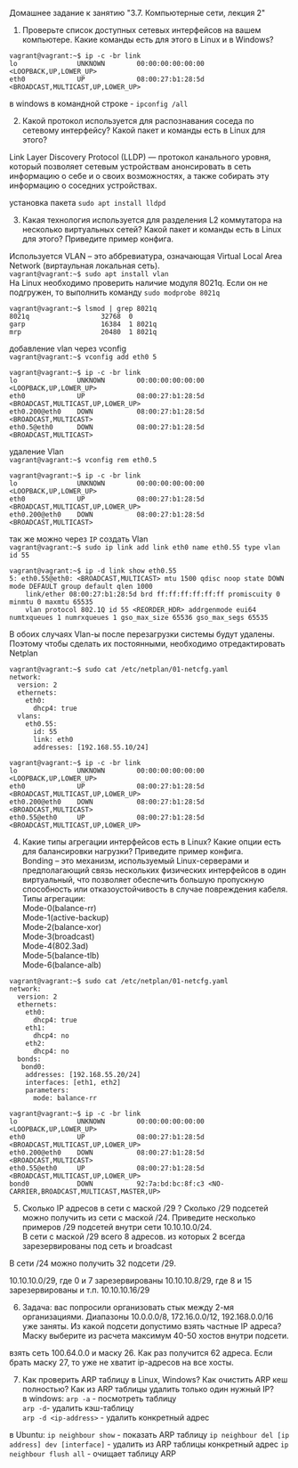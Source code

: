 Домашнее задание к занятию "3.7. Компьютерные сети, лекция 2"  

1. Проверьте список доступных сетевых интерфейсов на вашем компьютере. Какие команды есть для этого в Linux и в Windows?  
```
vagrant@vagrant:~$ ip -c -br link  
lo               UNKNOWN        00:00:00:00:00:00 <LOOPBACK,UP,LOWER_UP>  
eth0             UP             08:00:27:b1:28:5d <BROADCAST,MULTICAST,UP,LOWER_UP>  
```
в windows в командной строке - ```ipconfig /all```

2. Какой протокол используется для распознавания соседа по сетевому интерфейсу? Какой пакет и команды есть в Linux для этого?  

Link Layer Discovery Protocol (LLDP) — протокол канального уровня, который позволяет сетевым устройствам анонсировать в сеть информацию о себе и о своих возможностях, а также собирать эту информацию о соседних устройствах.  

установка пакета ```sudo apt install lldpd```

3. Какая технология используется для разделения L2 коммутатора на несколько виртуальных сетей? Какой пакет и команды есть в Linux для этого? Приведите пример конфига.  

Используется VLAN – это аббревиатура, означающая Virtual Local Area Network (виртаульная локальная сеть).  
``` vagrant@vagrant:~$ sudo apt install vlan  ```  
На Linux необходимо проверить наличие модуля 8021q. Если он не подгружен, то выполнить команду ```sudo modprobe 8021q```
```
vagrant@vagrant:~$ lsmod | grep 8021q
8021q                  32768  0
garp                   16384  1 8021q
mrp                    20480  1 8021q
```
добавление vlan через vconfig  
```vagrant@vagrant:~$ vconfig add eth0 5```

```
vagrant@vagrant:~$ ip -c -br link
lo               UNKNOWN        00:00:00:00:00:00 <LOOPBACK,UP,LOWER_UP>
eth0             UP             08:00:27:b1:28:5d <BROADCAST,MULTICAST,UP,LOWER_UP>
eth0.200@eth0    DOWN           08:00:27:b1:28:5d <BROADCAST,MULTICAST>
eth0.5@eth0      DOWN           08:00:27:b1:28:5d <BROADCAST,MULTICAST>
```
удаление Vlan  
```vagrant@vagrant:~$ vconfig rem eth0.5```
```
vagrant@vagrant:~$ ip -c -br link
lo               UNKNOWN        00:00:00:00:00:00 <LOOPBACK,UP,LOWER_UP>
eth0             UP             08:00:27:b1:28:5d <BROADCAST,MULTICAST,UP,LOWER_UP>
eth0.200@eth0    DOWN           08:00:27:b1:28:5d <BROADCAST,MULTICAST>
```

так же можно через ```IP``` создать Vlan  
```vagrant@vagrant:~$ sudo ip link add link eth0 name eth0.55 type vlan id 55```
```
vagrant@vagrant:~$ ip -d link show eth0.55
5: eth0.55@eth0: <BROADCAST,MULTICAST> mtu 1500 qdisc noop state DOWN mode DEFAULT group default qlen 1000
    link/ether 08:00:27:b1:28:5d brd ff:ff:ff:ff:ff:ff promiscuity 0 minmtu 0 maxmtu 65535
    vlan protocol 802.1Q id 55 <REORDER_HDR> addrgenmode eui64 numtxqueues 1 numrxqueues 1 gso_max_size 65536 gso_max_segs 65535
 ```

В обоих случаях Vlan-ы после перезагрузки системы будут удалены. Поэтому чтобы сделать их постоянными, необходимо отредактировать Netplan

```
vagrant@vagrant:~$ sudo cat /etc/netplan/01-netcfg.yaml
network:
  version: 2
  ethernets:
    eth0:
      dhcp4: true
  vlans:
    eth0.55:
      id: 55
      link: eth0
      addresses: [192.168.55.10/24]
 ```
 ```
 vagrant@vagrant:~$ ip -c -br link
lo               UNKNOWN        00:00:00:00:00:00 <LOOPBACK,UP,LOWER_UP>
eth0             UP             08:00:27:b1:28:5d <BROADCAST,MULTICAST,UP,LOWER_UP>
eth0.200@eth0    DOWN           08:00:27:b1:28:5d <BROADCAST,MULTICAST>
eth0.55@eth0     UP             08:00:27:b1:28:5d <BROADCAST,MULTICAST,UP,LOWER_UP>
```

4. Какие типы агрегации интерфейсов есть в Linux? Какие опции есть для балансировки нагрузки? Приведите пример конфига.  
Bonding – это механизм, используемый Linux-серверами и предполагающий связь нескольких физических интерфейсов в один виртуальный, что позволяет обеспечить большую пропускную способность или отказоустойчивость в случае повреждения кабеля.  
Типы агрегации:  
Mode-0(balance-rr)  
Mode-1(active-backup)  
Mode-2(balance-xor)  
Mode-3(broadcast)  
Mode-4(802.3ad)  
Mode-5(balance-tlb)  
Mode-6(balance-alb)  

```
vagrant@vagrant:~$ sudo cat /etc/netplan/01-netcfg.yaml
network:
  version: 2
  ethernets:
    eth0:
      dhcp4: true
    eth1:
      dhcp4: no
    eth2:
      dhcp4: no
  bonds:
   bond0:
    addresses: [192.168.55.20/24]
    interfaces: [eth1, eth2]
    parameters:
      mode: balance-rr
 ```
 ```
 vagrant@vagrant:~$ ip -c -br link
lo               UNKNOWN        00:00:00:00:00:00 <LOOPBACK,UP,LOWER_UP>
eth0             UP             08:00:27:b1:28:5d <BROADCAST,MULTICAST,UP,LOWER_UP>
eth0.200@eth0    DOWN           08:00:27:b1:28:5d <BROADCAST,MULTICAST>
eth0.55@eth0     UP             08:00:27:b1:28:5d <BROADCAST,MULTICAST,UP,LOWER_UP>
bond0            DOWN           92:7a:bd:bc:8f:c3 <NO-CARRIER,BROADCAST,MULTICAST,MASTER,UP>
```


5. Сколько IP адресов в сети с маской /29 ? Сколько /29 подсетей можно получить из сети с маской /24. Приведите несколько примеров /29 подсетей внутри сети 10.10.10.0/24.  
В сети с маской /29 всего 8 адресов. из которых 2 всегда зарезервированы под сеть и broadcast  

В сети /24 можно получить 32 подсети /29. 

10.10.10.0/29, где 0 и 7 зарезервированы
10.10.10.8/29, где 8 и 15 зарезервированы и т.п.
10.10.10.16/29  

6. Задача: вас попросили организовать стык между 2-мя организациями. Диапазоны 10.0.0.0/8, 172.16.0.0/12, 192.168.0.0/16 уже заняты. Из какой подсети допустимо взять частные IP адреса? Маску выберите из расчета максимум 40-50 хостов внутри подсети.  

взять сеть 100.64.0.0 и маску 26. Как раз получится 62 адреса. Если брать маску 27, то уже не хватит ip-адресов на все хосты.

7. Как проверить ARP таблицу в Linux, Windows? Как очистить ARP кеш полностью? Как из ARP таблицы удалить только один нужный IP?  
в windows:
```arp -a``` - посмотреть таблицу  
```arp -d```- удалить кэш-таблицу  
```arp -d <ip-address>``` - удалить конкретный адрес

в Ubuntu:
```ip neighbour show``` - показать ARP таблицу
```ip neighbour del [ip address] dev [interface]``` - удалить из ARP таблицы конкретный адрес
```ip neighbour flush all``` - очищает таблицу ARP


